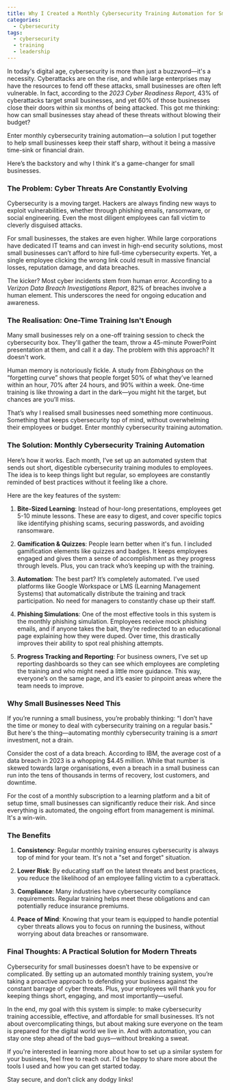 ```yaml
---
title: Why I Created a Monthly Cybersecurity Training Automation for Small Businesses
categories:
  - Cybersecurity
tags:
  - cybersecurity
  - training
  - leadership
---
```

In today's digital age, cybersecurity is more than just a buzzword—it's a necessity. Cyberattacks are on the rise, and while large enterprises may have the resources to fend off these attacks, small businesses are often left vulnerable. In fact, according to the *2023 Cyber Readiness Report*, 43% of cyberattacks target small businesses, and yet 60% of those businesses close their doors within six months of being attacked. This got me thinking: how can small businesses stay ahead of these threats without blowing their budget?

Enter monthly cybersecurity training automation—a solution I put together to help small businesses keep their staff sharp, without it being a massive time-sink or financial drain. 

Here’s the backstory and why I think it's a game-changer for small businesses.

### The Problem: Cyber Threats Are Constantly Evolving
Cybersecurity is a moving target. Hackers are always finding new ways to exploit vulnerabilities, whether through phishing emails, ransomware, or social engineering. Even the most diligent employees can fall victim to cleverly disguised attacks.

For small businesses, the stakes are even higher. While large corporations have dedicated IT teams and can invest in high-end security solutions, most small businesses can’t afford to hire full-time cybersecurity experts. Yet, a single employee clicking the wrong link could result in massive financial losses, reputation damage, and data breaches.

The kicker? Most cyber incidents stem from human error. According to a *Verizon Data Breach Investigations Report*, 82% of breaches involve a human element. This underscores the need for ongoing education and awareness.

### The Realisation: One-Time Training Isn't Enough
Many small businesses rely on a one-off training session to check the cybersecurity box. They'll gather the team, throw a 45-minute PowerPoint presentation at them, and call it a day. The problem with this approach? It doesn't work. 

Human memory is notoriously fickle. A study from *Ebbinghaus* on the “forgetting curve” shows that people forget 50% of what they’ve learned within an hour, 70% after 24 hours, and 90% within a week. One-time training is like throwing a dart in the dark—you might hit the target, but chances are you’ll miss.

That’s why I realised small businesses need something more continuous. Something that keeps cybersecurity top of mind, without overwhelming their employees or budget. Enter monthly cybersecurity training automation.

### The Solution: Monthly Cybersecurity Training Automation
Here’s how it works. Each month, I’ve set up an automated system that sends out short, digestible cybersecurity training modules to employees. The idea is to keep things light but regular, so employees are constantly reminded of best practices without it feeling like a chore.

Here are the key features of the system:

1. **Bite-Sized Learning**: Instead of hour-long presentations, employees get 5-10 minute lessons. These are easy to digest, and cover specific topics like identifying phishing scams, securing passwords, and avoiding ransomware.

2. **Gamification & Quizzes**: People learn better when it's fun. I included gamification elements like quizzes and badges. It keeps employees engaged and gives them a sense of accomplishment as they progress through levels. Plus, you can track who’s keeping up with the training.

3. **Automation**: The best part? It’s completely automated. I’ve used platforms like Google Workspace or LMS (Learning Management Systems) that automatically distribute the training and track participation. No need for managers to constantly chase up their staff.

4. **Phishing Simulations**: One of the most effective tools in this system is the monthly phishing simulation. Employees receive mock phishing emails, and if anyone takes the bait, they’re redirected to an educational page explaining how they were duped. Over time, this drastically improves their ability to spot real phishing attempts.

5. **Progress Tracking and Reporting**: For business owners, I’ve set up reporting dashboards so they can see which employees are completing the training and who might need a little more guidance. This way, everyone’s on the same page, and it’s easier to pinpoint areas where the team needs to improve.

### Why Small Businesses Need This
If you’re running a small business, you’re probably thinking: “I don’t have the time or money to deal with cybersecurity training on a regular basis.” But here's the thing—automating monthly cybersecurity training is a *smart* investment, not a drain. 

Consider the cost of a data breach. According to IBM, the average cost of a data breach in 2023 is a whopping $4.45 million. While that number is skewed towards large organisations, even a breach in a small business can run into the tens of thousands in terms of recovery, lost customers, and downtime.

For the cost of a monthly subscription to a learning platform and a bit of setup time, small businesses can significantly reduce their risk. And since everything is automated, the ongoing effort from management is minimal. It's a win-win.

### The Benefits

1. **Consistency**: Regular monthly training ensures cybersecurity is always top of mind for your team. It's not a "set and forget" situation.
   
2. **Lower Risk**: By educating staff on the latest threats and best practices, you reduce the likelihood of an employee falling victim to a cyberattack.

3. **Compliance**: Many industries have cybersecurity compliance requirements. Regular training helps meet these obligations and can potentially reduce insurance premiums.

4. **Peace of Mind**: Knowing that your team is equipped to handle potential cyber threats allows you to focus on running the business, without worrying about data breaches or ransomware.

### Final Thoughts: A Practical Solution for Modern Threats
Cybersecurity for small businesses doesn’t have to be expensive or complicated. By setting up an automated monthly training system, you’re taking a proactive approach to defending your business against the constant barrage of cyber threats. Plus, your employees will thank you for keeping things short, engaging, and most importantly—useful.

In the end, my goal with this system is simple: to make cybersecurity training accessible, effective, and affordable for small businesses. It’s not about overcomplicating things, but about making sure everyone on the team is prepared for the digital world we live in. And with automation, you can stay one step ahead of the bad guys—without breaking a sweat.

If you're interested in learning more about how to set up a similar system for your business, feel free to reach out. I'd be happy to share more about the tools I used and how you can get started today.

Stay secure, and don’t click any dodgy links!
